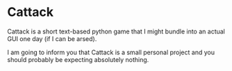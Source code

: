 # Cattack
Cattack is a short text-based python game that I might bundle into an actual GUI one day (if I can be arsed).

I am going to inform you that Cattack is a small personal project and you should probably be expecting absolutely nothing.
